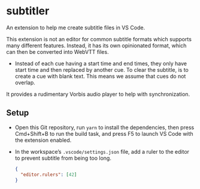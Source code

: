 # subtitler

An extension to help me create subtitle files in VS Code.

This extension is not an editor for common subtitle formats which supports many different features. Instead, it has its own opinionated format, which can then be converted into WebVTT files.

- Instead of each cue having a start time and end times, they only have start time and then replaced by another cue. To clear the subtitle, is to create a cue with blank text. This means we assume that cues do not overlap.

It provides a rudimentary Vorbis audio player to help with synchronization.

## Setup

- Open this Git repository, run `yarn` to install the dependencies, then press Cmd+Shift+B to run the build task, and press F5 to launch VS Code with the extension enabled.

- In the workspace’s `.vscode/settings.json` file, add a ruler to the editor to prevent subtitle from being too long.

  ```json
  {
    "editor.rulers": [42]
  }
  ```
